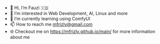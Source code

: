 - 👋 Hi, I’m Fauzi 🇮🇩
- 👀 I’m interested in Web Development, AI, Linux and more
- 🌱 I’m currently learning using ComfyUI
- 📫 How to reach me mfrizly@gmail.com
- 🌐 Checkout me on https://mfrizly.github.io/main/ for more information about me

<!---
mfrizly/mfrizly is a ✨ special ✨ repository because its `README.md` (this file) appears on your GitHub profile.
You can click the Preview link to take a look at your changes.
--->
